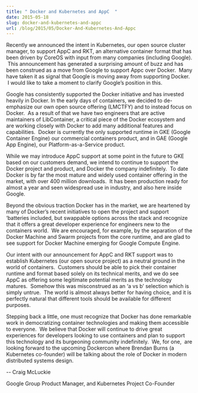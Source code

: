 ```yaml
---
title: " Docker and Kubernetes and AppC  "
date: 2015-05-18
slug: docker-and-kubernetes-and-appc
url: /blog/2015/05/Docker-And-Kubernetes-And-Appc
---
```

Recently we announced the intent in Kubernetes, our open source cluster manager, to support AppC and RKT, an alternative container format that has been driven by CoreOS with input from many companies (including Google). &nbsp;This announcement has generated a surprising amount of buzz and has been construed as a move from Google to support Appc over Docker. &nbsp;Many have taken it as signal that Google is moving away from supporting Docker. &nbsp;I would like to take a moment to clarify Google’s position in this.


Google has consistently supported the Docker initiative and has invested heavily in Docker. In the early days of containers, we decided to de-emphasize our own open source offering (LMCTFY) and to instead focus on Docker. &nbsp;As a result of that we have two engineers that are active maintainers of LibContainer, a critical piece of the Docker ecosystem and are working closely with Docker to add many additional features and capabilities. &nbsp;Docker is currently the only supported runtime in GKE (Google Container Engine) our commercial containers product, and in GAE (Google App Engine), our Platform-as-a-Service product. &nbsp;


While we may introduce AppC support at some point in the future to GKE based on our customers demand, we intend to continue to support the Docker project and product, and Docker the company indefinitely. &nbsp;To date Docker is by far the most mature and widely used container offering in the market, with over 400 million downloads. &nbsp;It has been production ready for almost a year and seen widespread use in industry, and also here inside Google.


Beyond the obvious traction Docker has in the market, we are heartened by many of Docker’s recent initiatives to open the project and support ‘batteries included, but swappable options across the stack and recognize that it offers a great developer experience for engineers new to the containers world. &nbsp;We are encouraged, for example, by the separation of the Docker Machine and Swarm projects from the core runtime, and are glad to see support for Docker Machine emerging for Google Compute Engine.


Our intent with our announcement for AppC and RKT support was to establish Kubernetes (our open source project) as a neutral ground in the world of containers. &nbsp;Customers should be able to pick their container runtime and format based solely on its technical merits, and we do see AppC as offering some legitimate potential merits as the technology matures. &nbsp;Somehow this was misconstrued as an ‘a vs b’ selection which is simply untrue. &nbsp;The world is almost always better for having choice, and it is perfectly natural that different tools should be available for different purposes. &nbsp;


Stepping back a little, one must recognize that Docker has done remarkable work in democratizing container technologies and making them accessible to everyone. &nbsp;We believe that Docker will continue to drive great experiences for developers looking to use containers and plan to support this technology and its burgeoning community indefinitely. &nbsp;We, for one, &nbsp;are looking forward to the upcoming Dockercon where Brendan Burns (a Kubernetes co-founder) will be talking about the role of Docker in modern distributed systems design.



-- Craig McLuckie

Google Group Product Manager, and Kubernetes Project Co-Founder